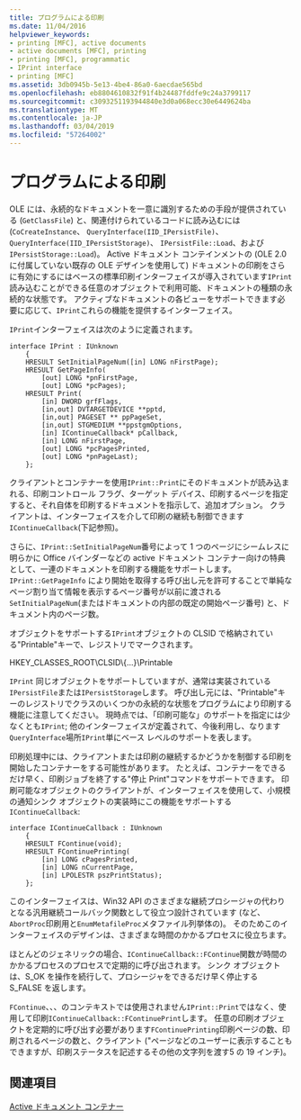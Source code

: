 ```yaml
---
title: プログラムによる印刷
ms.date: 11/04/2016
helpviewer_keywords:
- printing [MFC], active documents
- active documents [MFC], printing
- printing [MFC], programmatic
- IPrint interface
- printing [MFC]
ms.assetid: 3db0945b-5e13-4be4-86a0-6aecdae565bd
ms.openlocfilehash: eb8804610832f91f4b24487fddfe9c24a3799117
ms.sourcegitcommit: c3093251193944840e3d0a068ecc30e6449624ba
ms.translationtype: MT
ms.contentlocale: ja-JP
ms.lasthandoff: 03/04/2019
ms.locfileid: "57264002"
---
```

# <a name="programmatic-printing"></a>プログラムによる印刷

OLE には、永続的なドキュメントを一意に識別するための手段が提供されている (`GetClassFile`) と、関連付けられているコードに読み込むには (`CoCreateInstance`、 `QueryInterface(IID_IPersistFile)`、 `QueryInterface(IID_IPersistStorage)`、 `IPersistFile::Load`、および`IPersistStorage::Load`)。 Active ドキュメント コンテインメントの (OLE 2.0 に付属していない既存の OLE デザインを使用して) ドキュメントの印刷をさらに有効にするにはベースの標準印刷インターフェイスが導入されています`IPrint`読み込むことができる任意のオブジェクトで利用可能、ドキュメントの種類の永続的な状態です。 アクティブなドキュメントの各ビューをサポートできます必要に応じて、`IPrint`これらの機能を提供するインターフェイス。

`IPrint`インターフェイスは次のように定義されます。

```
interface IPrint : IUnknown
    {
    HRESULT SetInitialPageNum([in] LONG nFirstPage);
    HRESULT GetPageInfo(
        [out] LONG *pnFirstPage,
        [out] LONG *pcPages);
    HRESULT Print(
        [in] DWORD grfFlags,
        [in,out] DVTARGETDEVICE **pptd,
        [in,out] PAGESET ** ppPageSet,
        [in,out] STGMEDIUM **ppstgmOptions,
        [in] IContinueCallback* pCallback,
        [in] LONG nFirstPage,
        [out] LONG *pcPagesPrinted,
        [out] LONG *pnPageLast);
    };
```

クライアントとコンテナーを使用`IPrint::Print`にそのドキュメントが読み込まれる、印刷コントロール フラグ、ターゲット デバイス、印刷するページを指定すると、それ自体を印刷するドキュメントを指示して、追加オプション。 クライアントは、インターフェイスを介して印刷の継続も制御できます`IContinueCallback`(下記参照)。

さらに、`IPrint::SetInitialPageNum`番号によって 1 つのページにシームレスに明らかに Office バインダーなどの active ドキュメント コンテナー向けの特典として、一連のドキュメントを印刷する機能をサポートします。 `IPrint::GetPageInfo` により開始を取得する呼び出し元を許可することで単純なページ割り当て情報を表示するページ番号が以前に渡される`SetInitialPageNum`(またはドキュメントの内部の既定の開始ページ番号) と、ドキュメント内のページ数。

オブジェクトをサポートする`IPrint`オブジェクトの CLSID で格納されている"Printable"キーで、レジストリでマークされます。

HKEY_CLASSES_ROOT\CLSID\\{...}\Printable

`IPrint` 同じオブジェクトをサポートしていますが、通常は実装されている`IPersistFile`または`IPersistStorage`します。 呼び出し元には、"Printable"キーのレジストリでクラスのいくつかの永続的な状態をプログラムにより印刷する機能に注意してください。 現時点では、「印刷可能な」のサポートを指定には少なくとも`IPrint`; 他のインターフェイスが定義されて、今後利用し、なります`QueryInterface`場所`IPrint`単にベース レベルのサポートを表します。

印刷処理中には、クライアントまたは印刷の継続するかどうかを制御する印刷を開始したコンテナーをする可能性があります。 たとえば、コンテナーをできるだけ早く、印刷ジョブを終了する"停止 Print"コマンドをサポートできます。 印刷可能なオブジェクトのクライアントが、インターフェイスを使用して、小規模の通知シンク オブジェクトの実装時にこの機能をサポートする`IContinueCallback`:

```
interface IContinueCallback : IUnknown
    {
    HRESULT FContinue(void);
    HRESULT FContinuePrinting(
        [in] LONG cPagesPrinted,
        [in] LONG nCurrentPage,
        [in] LPOLESTR pszPrintStatus);
    };
```

このインターフェイスは、Win32 API のさまざまな継続プロシージャの代わりとなる汎用継続コールバック関数として役立つ設計されています (など、`AbortProc`印刷用と`EnumMetafileProc`メタファイル列挙体の)。 そのためこのインターフェイスのデザインは、さまざまな時間のかかるプロセスに役立ちます。

ほとんどのジェネリックの場合、`IContinueCallback::FContinue`関数が時間のかかるプロセスのプロセスで定期的に呼び出されます。 シンク オブジェクトは、S_OK を操作を続行して、プロシージャをできるだけ早く停止する S_FALSE を返します。

`FContinue`、、、のコンテキストでは使用されません`IPrint::Print`ではなく、使用して印刷`IContinueCallback::FContinuePrint`します。 任意の印刷オブジェクトを定期的に呼び出す必要があります`FContinuePrinting`印刷ページの数、印刷されるページの数と、クライアント ("ページなどのユーザーに表示することもできますが、印刷ステータスを記述するその他の文字列を渡す5 の 19 インチ)。

## <a name="see-also"></a>関連項目

[Active ドキュメント コンテナー](../mfc/active-document-containers.md)
